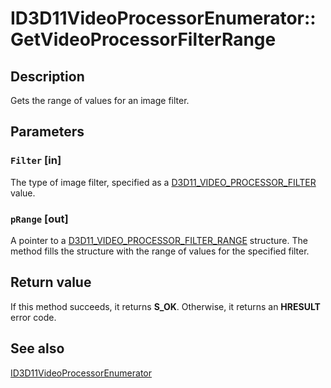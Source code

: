 # ID3D11VideoProcessorEnumerator::GetVideoProcessorFilterRange

## Description

Gets the range of values for an image filter.

## Parameters

### `Filter` [in]

The type of image filter, specified as a [D3D11_VIDEO_PROCESSOR_FILTER](https://learn.microsoft.com/windows/desktop/api/d3d11/ne-d3d11-d3d11_video_processor_filter) value.

### `pRange` [out]

A pointer to a [D3D11_VIDEO_PROCESSOR_FILTER_RANGE](https://learn.microsoft.com/windows/desktop/api/d3d11/ns-d3d11-d3d11_video_processor_filter_range) structure. The method fills the structure with the range of values for the specified filter.

## Return value

If this method succeeds, it returns **S_OK**. Otherwise, it returns an **HRESULT** error code.

## See also

[ID3D11VideoProcessorEnumerator](https://learn.microsoft.com/windows/desktop/api/d3d11/nn-d3d11-id3d11videoprocessorenumerator)
